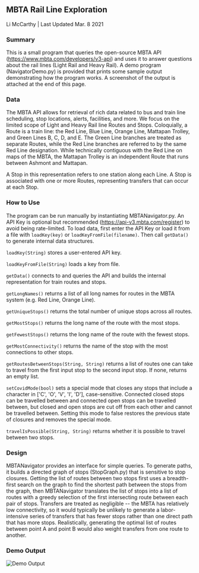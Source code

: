 ## MBTA Rail Line Exploration
Li McCarthy | Last Updated Mar. 8 2021

### Summary  
  
This is a small program that queries the open-source MBTA API (https://www.mbta.com/developers/v3-api) and uses it to answer questions about the rail lines (Light Rail and Heavy Rail).  A demo program (NavigatorDemo.py) is provided that prints some sample output demonstrating how the program works.  A screenshot of the output is attached at the end of this page.  

### Data  
  
The MBTA API allows for retrieval of rich data related to bus and train line scheduling, stop locations, alerts, facilities, and more.  We focus on the limited scope of Light and Heavy Rail line Routes and Stops. Coloquially, a Route is a train line: the Red Line, Blue Line, Orange Line, Mattapan Trolley, and Green Lines B, C, D, and E. The Green Line branches are treated as separate Routes, while the Red Line branches are referred to by the same Red Line designation.  While technically contiguous with the Red Line on maps of the MBTA, the Mattapan Trolley is an independent Route that runs between Ashmont and Mattapan.
  
A Stop in this representation refers to one station along each Line.  A Stop is associated with one or more Routes, representing transfers that can occur at each Stop.  

### How to Use  
  
The program can be run manually by instantiating MBTANavigator.py.  An API Key is optional but recommended (https://api-v3.mbta.com/register) to avoid being rate-limited.  To load data, first enter the API Key or load it from a file with ```loadKey(key)``` or ```loadKeyFromFile(filename)```.  Then call ```getData()``` to generate internal data structures.  
  
```loadKey(String)``` stores a user-entered API key.  
  
```loadKeyFromFile(String)``` loads a key from file.  
  
```getData()``` connects to and queries the API and builds the internal representation for train routes and stops.
  
```getLongNames()``` returns a list of all long names for routes in the MBTA system (e.g. Red Line, Orange Line).  
  
```getUniqueStops()``` returns the total number of unique stops across all routes.  

```getMostStops()``` returns the long name of the route with the most stops.  
  
```getFewestStops()``` returns the long name of the route with the fewest stops.  
  
```getMostConnectivity()``` returns the name of the stop with the most connections to other stops.  
  
```getRoutesBetweenStops(String, String)``` returns a list of routes one can take to travel from the first input stop to the second input stop.  If none, returns an empty list.

```setCovidMode(bool)``` sets a special mode that closes any stops that include a character in ['C', 'O', 'V', 'I', 'D'], case-sensitive.  Connected closed stops can be travelled between and connected open stops can be travelled between, but closed and open stops are cut off from each other and cannot be travelled between. Setting this mode to false restores the previous state of closures and removes the special mode.
  
```travelIsPossible(String, String)``` returns whether it is possible to travel between two stops.
  
### Design  
  
MBTANavigator provides an interface for simple queries.  To generate paths, it builds a directed graph of stops (StopGraph.py) that is sensitive to stop closures.  Getting the list of routes between two stops first uses a breadth-first search on the graph to find the shortest path between the stops from the graph, then MBTANavigator translates the list of stops into a list of routes with a greedy selection of the first intersecting route between each pair of stops. Transfers are treated as negligible -- the MBTA has relatively low connectivity, so it would typically be unlikely to generate a labor-intensive series of transfers that has fewer stops rather than one direct path that has more stops. Realistically, generating the optimal list of routes between point A and point B would also weight transfers from one route to another.  
  
### Demo Output  
  
![Demo Output](demo_screenshot.png)
